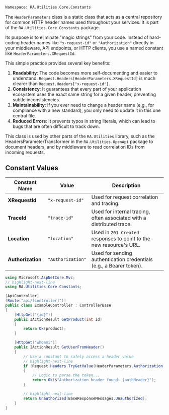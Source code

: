 ```bash
Namespace: RA.Utilities.Core.Constants
```

The `HeaderParameters` class is a static class that acts as a central repository for common HTTP header names used throughout your services.
It is part of the `RA.Utilities.Core.Constants` package.

Its purpose is to eliminate "magic strings" from your code. Instead of hard-coding header names like `"x-request-id"` or `"Authorization"` directly in your middleware, API endpoints, or HTTP clients, you use a named constant like `HeaderParameters.XRequestId`.

This simple practice provides several key benefits:

1. **Readability**: The code becomes more self-documenting and easier to understand. `Request.Headers[HeaderParameters.XRequestId]` is much clearer than `Request.Headers["x-request-id"]`.
2. **Consistency**: It guarantees that every part of your application ecosystem uses the exact same string for a given header, preventing subtle inconsistencies.
3. **Maintainability**: If you ever need to change a header name (e.g., for compliance with a new standard), you only need to update it in this one central file.
4. **Reduced Errors**: It prevents typos in string literals, which can lead to bugs that are often difficult to track down.

This class is used by other parts of the `RA.Utilities` library, such as the HeadersParameterTransformer in the `RA.Utilities.OpenApi` package to document headers, and by middleware to read correlation IDs from incoming requests.

## Constant Values

| Constant Name     | Value            | Description                                                              |
|-------------------|------------------|--------------------------------------------------------------------------|
| **XRequestId**    | `"x-request-id"` | Used for request correlation and tracing.                                |
| **TraceId**       | `"trace-id"`     | Used for internal tracing, often associated with a distributed trace.    |
| **Location**      | `"location"`     | Used in `201 Created` responses to point to the new resource's URL.       |
| **Authorization** | `"Authorization"`| Used for sending authentication credentials (e.g., a Bearer token).      |

```csharp showLineNumbers
using Microsoft.AspNetCore.Mvc;
// highlight-next-line
using RA.Utilities.Core.Constants;

[ApiController]
[Route("api/[controller]")]
public class ExampleController : ControllerBase
{
    [HttpGet("{id}")]
    public IActionResult GetProduct(int id)
    {
        return Ok(product);
    }

    [HttpGet("whoami")]
    public IActionResult GetUserFromHeader()
    {
        // Use a constant to safely access a header value
        // highlight-next-line
        if (Request.Headers.TryGetValue(HeaderParameters.Authorization, out var authHeader))
        {
            // Logic to parse the token...
            return Ok($"Authorization header found: {authHeader}");
        }

        // highlight-next-line
        return Unauthorized(BaseResponseMessages.Unauthorized);
    }
}
```